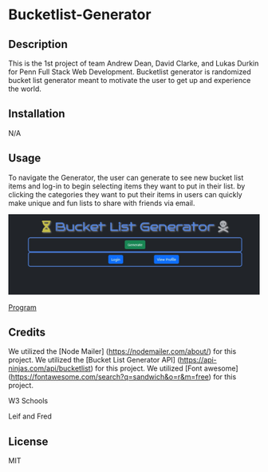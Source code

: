 # Bucketlist-Generator

## Description

This is the 1st project of team Andrew Dean, David Clarke, and Lukas Durkin for Penn Full Stack Web Development. Bucketlist generator is randomized bucket list generator meant to motivate the user to get up and experience the world.

## Installation

N/A

## Usage

To navigate the Generator, the user can generate to see new bucket list items and log-in to begin selecting items they want to put in their list. by clicking the categories they want to put their items in users can quickly make unique and fun lists to share with friends via email.

![screenshot of generator](./assets/Screenshot%202023-05-05%20130519.jpg)

[Program](https://sheltered-sands-17802.herokuapp.com/)
## Credits
We utilized the  [Node Mailer] (https://nodemailer.com/about/) for this project.
We utilized the  [Bucket List Generator API] (https://api-ninjas.com/api/bucketlist) for this project.
We utilized [Font awesome] (https://fontawesome.com/search?q=sandwich&o=r&m=free) for this project.


W3 Schools
 
 
 Leif and Fred

## License

MIT